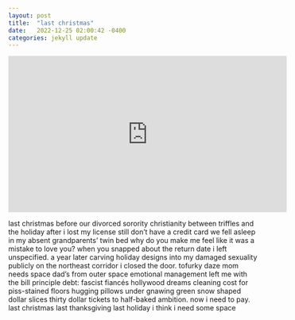 ```yaml
---
layout: post
title:  "last christmas"
date:   2022-12-25 02:00:42 -0400
categories: jekyll update
---
```

<iframe width="560" height="315" src="https://www.youtube.com/embed/03iLP2Bhglo" title="YouTube video player" frameborder="0" allow="accelerometer; autoplay; clipboard-write; encrypted-media; gyroscope; picture-in-picture" allowfullscreen></iframe>

last christmas
before our
divorced sorority christianity between triffles and the holiday after i lost my license
still don’t have a credit card
we fell asleep
in my
absent grandparents’
twin bed
why do you make me feel like it was a mistake to love you? when you snapped
about the return date
i left unspecified.
a year later
carving holiday designs into my damaged sexuality publicly
on the northeast corridor
i closed the door.
tofurky daze
mom needs space
dad’s from outer space
emotional management left me with the bill principle debt:
fascist fiancés
hollywood dreams
cleaning cost for piss-stained floors hugging pillows under gnawing green snow shaped dollar slices
thirty dollar tickets to half-baked ambition.
now i need to pay.
last christmas last thanksgiving last holiday
i think i
need
some
space
